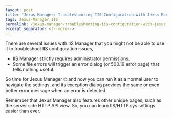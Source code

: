 ```yaml
---
layout: post
title: "Jexus Manager: Troubleshooting IIS Configuration with Jexus Manager for IIS Express Read Only Mode"
tags: Jexus-Manager IIS
permalink: /jexus-manager-troubleshooting-iis-configuration-with-jexus-manager-for-iis-express-read-only-mode-3aa89c332f79
excerpt_separator: <!--more-->
---
```

There are several issues with IIS Manager that you might not be able to use it to troubleshoot IIS configuration issues,

* IIS Manager strictly requires administrator permissions.
* Some file errors will trigger an error dialog (or 500.19 error page) that tells nothing useful.
<!--more-->

So time for Jexus Manager 🤓 and now you can run it as a normal user to navigate the settings, and its exception dialog provides the same or even better error message when an error is detected.

Remember that Jexus Manager also features other unique pages, such as the server side HTTP API view. So, you can learn IIS/HTTP.sys settings easier than ever.
